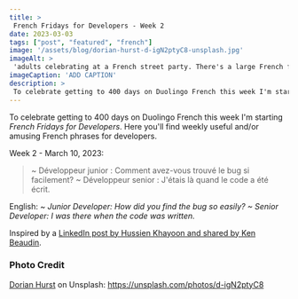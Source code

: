 ```yaml
---
title: >
 French Fridays for Developers - Week 2
date: 2023-03-03
tags: ["post", "featured", "french"]
image: '/assets/blog/dorian-hurst-d-igN2ptyC8-unsplash.jpg'
imageAlt: >
 'adults celebrating at a French street party. There's a large French flag waving in a breeze and confetti thrown up and falling down in the air'
imageCaption: 'ADD CAPTION'
description: >
 To celebrate getting to 400 days on Duolingo French this week I'm starting French for Devs Fridays. Here you'll find  useful and/or amusing French phrases for developers. ~ Développeur junior : Comment avez-vous trouvé le bug si facilement? ~ Développeur senior : J'étais là quand le code a été écrit. Read the full post for the translation.
---
```


To celebrate getting to 400 days on Duolingo French this week I'm starting *French Fridays for Developers*. Here you'll find weekly useful and/or amusing French phrases for developers.

Week 2 - March 10, 2023:

>~ Développeur junior : Comment avez-vous trouvé le bug si facilement?
   ~ Développeur senior : J'étais là quand le code a été écrit.

English:  _~ Junior Developer: How did you find the bug so easily?
~ Senior Developer: I was there when the code was written._

Inspired by a [LinkedIn post by Hussien Khayoon and shared by Ken Beaudin](https://www.linkedin.com/posts/activity-7039350777810677762-oLgD?utm_source=share&utm_medium=member_desktop).

### Photo Credit

[Dorian Hurst](https://unsplash.com/@soyd) on Unsplash: https://unsplash.com/photos/d-igN2ptyC8